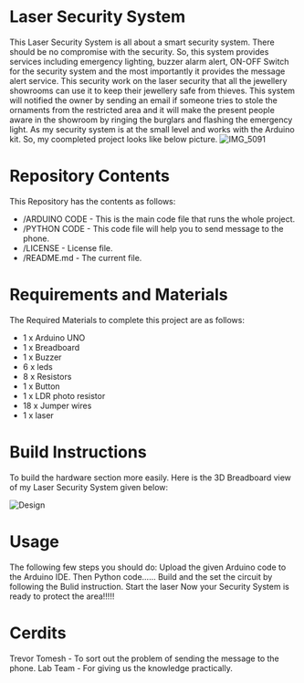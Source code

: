 # Laser Security System

This Laser Security System is all about a smart security system. There should be no compromise with the security. So, this system provides services including emergency lighting, buzzer alarm alert, ON-OFF Switch for the security system and the most importantly it provides the message alert service. This security work on the laser security that all the jewellery showrooms can use it to keep their jewellery safe from thieves. This system will notified the owner by sending an email if someone tries to stole the ornaments from the restricted area and it will make the present people aware in the showroom by ringing the burglars and flashing the emergency light. As my security system is at the small level and works with the Arduino kit. So, my coompleted project looks like below picture.
![IMG_5091](https://user-images.githubusercontent.com/72901112/101557238-34d77800-3982-11eb-94bc-a2d108b4cc91.jpg)

# Repository Contents
This Repository has the contents as follows:

* /ARDUINO CODE - This is the main code file that runs the whole project.
* /PYTHON CODE - This code file will help you to send message to the phone.
* /LICENSE - License file.
* /README.md - The current file.
# Requirements and Materials
The Required Materials to complete this project are as follows:

* 1 x Arduino UNO
* 1 x Breadboard
* 1 x Buzzer
* 6 x leds
* 8 x Resistors
* 1 x Button
* 1 x LDR photo resistor
* 18 x Jumper wires
* 1 x laser
# Build Instructions
To build the hardware section more easily. Here is the 3D Breadboard view of my Laser Security System given below:

![Design](https://user-images.githubusercontent.com/72901112/101562842-cd272a00-398d-11eb-9de5-a71a1e067ed8.png)


# Usage
The following few steps you should do:
Upload the given Arduino code to the Arduino IDE.
Then Python code......
Build and the set the circuit by following the Bulid instruction.
Start the laser
Now your Security System is ready to protect the area!!!!!
# Cerdits
Trevor Tomesh - To sort out the problem of sending the message to the phone.
Lab Team - For giving us the knowledge practically.

